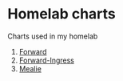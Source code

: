 # Homelab charts
Charts used in my homelab

1. [Forward](./charts/forward)
2. [Forward-Ingress](./charts/forward-ingress)
3. [Mealie](./charts/mealie)
